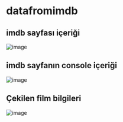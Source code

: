 # datafromimdb

## imdb sayfası içeriği
![image](https://user-images.githubusercontent.com/44675799/146655410-c94b5133-6252-4aa1-af92-82b9efbcaee6.png)
## imdb sayfanın console içeriği
![image](https://user-images.githubusercontent.com/44675799/146655411-774c00bf-c8bb-44f6-ac1e-fedc1fadb516.png)
## Çekilen film bilgileri 
![image](https://user-images.githubusercontent.com/44675799/146655414-2015e1a0-d4e2-40d6-9dc3-01dada874601.png)
